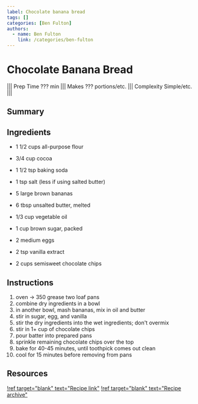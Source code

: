 ```yaml
---
label: Chocolate banana bread
tags: []
categories: [Ben Fulton]
authors:
  - name: Ben Fulton
    link: /categories/ben-fulton
---
```


# Chocolate Banana Bread
<!--- ![](/static/banners/???.webp) --->

||| Prep Time
??? min
||| Makes
??? portions/etc.
||| Complexity
Simple/etc.
|||

## Summary

## Ingredients
- 1 1/2 cups all-purpose flour
- 3/4 cup cocoa
- 1 1/2 tsp baking soda
- 1 tsp salt (less if using salted butter)

- 5 large brown bananas
- 6 tbsp unsalted butter, melted
- 1/3 cup vegetable oil
- 1 cup brown sugar, packed
- 2 medium eggs
- 2 tsp vanilla extract

- 2 cups semisweet chocolate chips

## Instructions
1. oven -> 350 grease two loaf pans
2. combine dry ingredients in a bowl 
3. in another bowl, mash bananas, mix in oil and butter 
4. stir in sugar, egg, and vanilla 
5. stir the dry ingredients into the wet ingredients; don't overmix 
6. stir in 1+ cup of chocolate chips 
7. pour batter into prepared pans 
8. sprinkle remaining chocolate chips over the top 
9. bake for 40-45 minutes, until toothpick comes out clean 
10. cool for 15 minutes before removing from pans

## Resources
[!ref target="blank" text="Recipe link"](https://www.onceuponachef.com/recipes/chocolate-banana-bread.html)
[!ref target="blank" text="Recipe archive"](https://archive.is/oqQJM)
